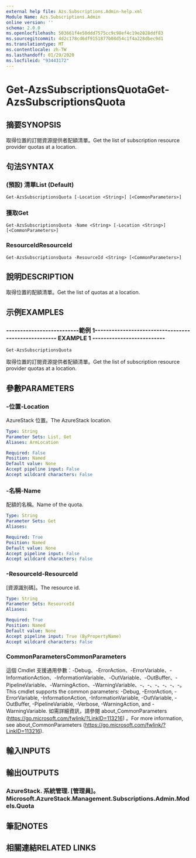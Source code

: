 ```yaml
---
external help file: Azs.Subscriptions.Admin-help.xml
Module Name: Azs.Subscriptions.Admin
online version: ''
schema: 2.0.0
ms.openlocfilehash: 503661f4e50ddd7575cc9c98ef4c19e2028ddf83
ms.sourcegitcommit: 4d2c178cd6df9151877b08d54c1f4a228dbec9d1
ms.translationtype: MT
ms.contentlocale: zh-TW
ms.lasthandoff: 01/29/2020
ms.locfileid: "93443172"
---
```

# <span data-ttu-id="7d5e4-101">Get-AzsSubscriptionsQuota</span><span class="sxs-lookup"><span data-stu-id="7d5e4-101">Get-AzsSubscriptionsQuota</span></span>

## <span data-ttu-id="7d5e4-102">摘要</span><span class="sxs-lookup"><span data-stu-id="7d5e4-102">SYNOPSIS</span></span>
<span data-ttu-id="7d5e4-103">取得位置的訂閱資源提供者配額清單。</span><span class="sxs-lookup"><span data-stu-id="7d5e4-103">Get the list of subscription resource provider quotas at a location.</span></span>

## <span data-ttu-id="7d5e4-104">句法</span><span class="sxs-lookup"><span data-stu-id="7d5e4-104">SYNTAX</span></span>

### <span data-ttu-id="7d5e4-105"> (預設) 清單</span><span class="sxs-lookup"><span data-stu-id="7d5e4-105">List (Default)</span></span>
```
Get-AzsSubscriptionsQuota [-Location <String>] [<CommonParameters>]
```

### <span data-ttu-id="7d5e4-106">獲取</span><span class="sxs-lookup"><span data-stu-id="7d5e4-106">Get</span></span>
```
Get-AzsSubscriptionsQuota -Name <String> [-Location <String>] [<CommonParameters>]
```

### <span data-ttu-id="7d5e4-107">ResourceId</span><span class="sxs-lookup"><span data-stu-id="7d5e4-107">ResourceId</span></span>
```
Get-AzsSubscriptionsQuota -ResourceId <String> [<CommonParameters>]
```

## <span data-ttu-id="7d5e4-108">說明</span><span class="sxs-lookup"><span data-stu-id="7d5e4-108">DESCRIPTION</span></span>
<span data-ttu-id="7d5e4-109">取得位置的配額清單。</span><span class="sxs-lookup"><span data-stu-id="7d5e4-109">Get the list of quotas at a location.</span></span>

## <span data-ttu-id="7d5e4-110">示例</span><span class="sxs-lookup"><span data-stu-id="7d5e4-110">EXAMPLES</span></span>

### <span data-ttu-id="7d5e4-111">--------------------------範例 1--------------------------</span><span class="sxs-lookup"><span data-stu-id="7d5e4-111">-------------------------- EXAMPLE 1 --------------------------</span></span>
```
Get-AzsSubscriptionsQuota
```

<span data-ttu-id="7d5e4-112">取得位置的訂閱資源提供者配額清單。</span><span class="sxs-lookup"><span data-stu-id="7d5e4-112">Get the list of subscription resource provider quotas at a location.</span></span>

## <span data-ttu-id="7d5e4-113">參數</span><span class="sxs-lookup"><span data-stu-id="7d5e4-113">PARAMETERS</span></span>

### <span data-ttu-id="7d5e4-114">-位置</span><span class="sxs-lookup"><span data-stu-id="7d5e4-114">-Location</span></span>
<span data-ttu-id="7d5e4-115">AzureStack 位置。</span><span class="sxs-lookup"><span data-stu-id="7d5e4-115">The AzureStack location.</span></span>

```yaml
Type: String
Parameter Sets: List, Get
Aliases: ArmLocation

Required: False
Position: Named
Default value: None
Accept pipeline input: False
Accept wildcard characters: False
```

### <span data-ttu-id="7d5e4-116">-名稱</span><span class="sxs-lookup"><span data-stu-id="7d5e4-116">-Name</span></span>
<span data-ttu-id="7d5e4-117">配額的名稱。</span><span class="sxs-lookup"><span data-stu-id="7d5e4-117">Name of the quota.</span></span>

```yaml
Type: String
Parameter Sets: Get
Aliases: 

Required: True
Position: Named
Default value: None
Accept pipeline input: False
Accept wildcard characters: False
```

### <span data-ttu-id="7d5e4-118">-ResourceId</span><span class="sxs-lookup"><span data-stu-id="7d5e4-118">-ResourceId</span></span>
<span data-ttu-id="7d5e4-119">[資源識別碼]。</span><span class="sxs-lookup"><span data-stu-id="7d5e4-119">The resource id.</span></span>

```yaml
Type: String
Parameter Sets: ResourceId
Aliases: 

Required: True
Position: Named
Default value: None
Accept pipeline input: True (ByPropertyName)
Accept wildcard characters: False
```

### <span data-ttu-id="7d5e4-120">CommonParameters</span><span class="sxs-lookup"><span data-stu-id="7d5e4-120">CommonParameters</span></span>
<span data-ttu-id="7d5e4-121">這個 Cmdlet 支援通用參數：-Debug、-ErrorAction、-ErrorVariable、-InformationAction、-InformationVariable、-OutVariable、-OutBuffer、-PipelineVariable、-WarningAction、-WarningVariable、-、-、-、-、-、-。</span><span class="sxs-lookup"><span data-stu-id="7d5e4-121">This cmdlet supports the common parameters: -Debug, -ErrorAction, -ErrorVariable, -InformationAction, -InformationVariable, -OutVariable, -OutBuffer, -PipelineVariable, -Verbose, -WarningAction, and -WarningVariable.</span></span> <span data-ttu-id="7d5e4-122">如需詳細資訊，請參閱 about_CommonParameters (https://go.microsoft.com/fwlink/?LinkID=113216) 。</span><span class="sxs-lookup"><span data-stu-id="7d5e4-122">For more information, see about_CommonParameters (https://go.microsoft.com/fwlink/?LinkID=113216).</span></span>

## <span data-ttu-id="7d5e4-123">輸入</span><span class="sxs-lookup"><span data-stu-id="7d5e4-123">INPUTS</span></span>

## <span data-ttu-id="7d5e4-124">輸出</span><span class="sxs-lookup"><span data-stu-id="7d5e4-124">OUTPUTS</span></span>

### <span data-ttu-id="7d5e4-125">AzureStack. 系統管理. [管理員]。</span><span class="sxs-lookup"><span data-stu-id="7d5e4-125">Microsoft.AzureStack.Management.Subscriptions.Admin.Models.Quota</span></span>

## <span data-ttu-id="7d5e4-126">筆記</span><span class="sxs-lookup"><span data-stu-id="7d5e4-126">NOTES</span></span>

## <span data-ttu-id="7d5e4-127">相關連結</span><span class="sxs-lookup"><span data-stu-id="7d5e4-127">RELATED LINKS</span></span>

